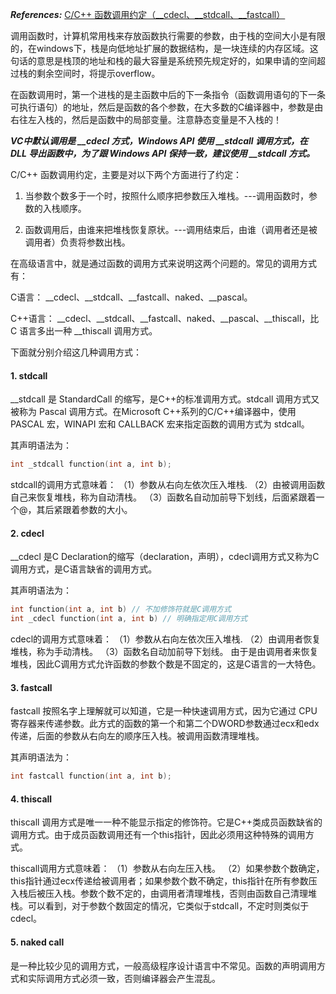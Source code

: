 ***References:*** [C/C++ 函数调用约定（__cdecl、__stdcall、__fastcall）](https://blog.csdn.net/hellokandy/article/details/54603055)

调用函数时，计算机常用栈来存放函数执行需要的参数，由于栈的空间大小是有限的，在windows下，栈是向低地址扩展的数据结构，是一块连续的内存区域。这句话的意思是栈顶的地址和栈的最大容量是系统预先规定好的，如果申请的空间超过栈的剩余空间时，将提示overflow。

在函数调用时，第一个进栈的是主函数中后的下一条指令（函数调用语句的下一条可执行语句）的地址，然后是函数的各个参数，在大多数的C编译器中，参数是由右往左入栈的，然后是函数中的局部变量。注意静态变量是不入栈的！

***VC中默认调用是 __cdecl 方式，Windows API 使用 __stdcall 调用方式，在 DLL 导出函数中，为了跟 Windows API 保持一致，建议使用 __stdcall 方式。***

C/C++ 函数调用约定，主要是对以下两个方面进行了约定：

1. 当参数个数多于一个时，按照什么顺序把参数压入堆栈。---调用函数时，参数的入栈顺序。

2. 函数调用后，由谁来把堆栈恢复原状。---调用结束后，由谁（调用者还是被调用者）负责将参数出栈。

在高级语言中，就是通过函数的调用方式来说明这两个问题的。常见的调用方式有：

C语言： __cdecl、__stdcall、__fastcall、naked、__pascal。

C++语言： __cdecl、__stdcall、__fastcall、naked、__pascal、__thiscall，比 C 语言多出一种 __thiscall 调用方式。

下面就分别介绍这几种调用方式：

#### 1. stdcall

__stdcall 是 StandardCall 的缩写，是C++的标准调用方式。stdcall 调用方式又被称为 Pascal 调用方式。在Microsoft C++系列的C/C++编译器中，使用 PASCAL 宏，WINAPI 宏和 CALLBACK 宏来指定函数的调用方式为 stdcall。

其声明语法为：

```c++
int _stdcall function(int a, int b);
```

stdcall的调用方式意味着：
（1）参数从右向左依次压入堆栈.
（2）由被调用函数自己来恢复堆栈，称为自动清栈。
（3）函数名自动加前导下划线，后面紧跟着一个@，其后紧跟着参数的大小。

#### 2. cdecl

__cdecl 是C Declaration的缩写（declaration，声明），cdecl调用方式又称为C调用方式，是C语言缺省的调用方式。

其声明语法为：

```c++
int function(int a, int b) // 不加修饰符就是C调用方式
int _cdecl function(int a, int b) // 明确指定用C调用方式
```

cdecl的调用方式意味着：
（1）参数从右向左依次压入堆栈.
（2）由调用者恢复堆栈，称为手动清栈。
（3）函数名自动加前导下划线。
由于是由调用者来恢复堆栈，因此C调用方式允许函数的参数个数是不固定的，这是C语言的一大特色。

#### 3. fastcall

fastcall 按照名字上理解就可以知道，它是一种快速调用方式，因为它通过 CPU 寄存器来传递参数。此方式的函数的第一个和第二个DWORD参数通过ecx和edx传递，后面的参数从右向左的顺序压入栈。被调用函数清理堆栈。

其声明语法为：

```c++
int fastcall function(int a, int b);
```

#### 4. thiscall

thiscall 调用方式是唯一一种不能显示指定的修饰符。它是C++类成员函数缺省的调用方式。由于成员函数调用还有一个this指针，因此必须用这种特殊的调用方式。

thiscall调用方式意味着：
（1）参数从右向左压入栈。
（2）如果参数个数确定，this指针通过ecx传递给被调用者；如果参数个数不确定，this指针在所有参数压入栈后被压入栈。参数个数不定的，由调用者清理堆栈，否则由函数自己清理堆栈。可以看到，对于参数个数固定的情况，它类似于stdcall，不定时则类似于cdecl。

#### 5. naked call

是一种比较少见的调用方式，一般高级程序设计语言中不常见。函数的声明调用方式和实际调用方式必须一致，否则编译器会产生混乱。
